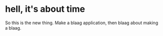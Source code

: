 hell, it's about time
=====================

So this is the new thing. Make a blaag application, then blaag about making a blaag.
